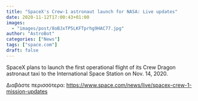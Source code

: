 ```yaml
---
title: "SpaceX's Crew-1 astronaut launch for NASA: Live updates"
date: 2020-11-12T17:00:43+01:00
images:
  - "images/post/8oBJxTP5LKFTprhg9HAC77.jpg"
author: "AstroBot"
categories: ["News"]
tags: ["space.com"]
draft: false
---
```


SpaceX plans to launch the first operational flight of its Crew Dragon astronaut taxi to the International Space Station on Nov. 14, 2020. 

Διαβάστε περισσότερα: https://www.space.com/news/live/spacex-crew-1-mission-updates
